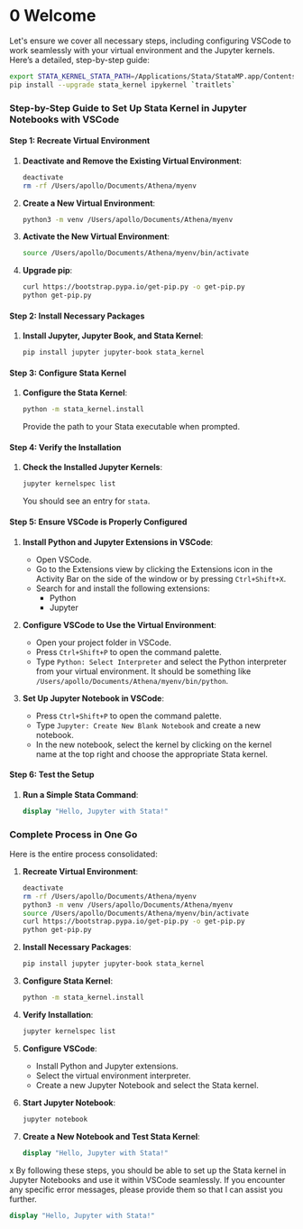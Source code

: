 # 0 Welcome

Let's ensure we cover all necessary steps, including configuring VSCode to work seamlessly with your virtual environment and the Jupyter kernels. Here’s a detailed, step-by-step guide:

```bash
export STATA_KERNEL_STATA_PATH=/Applications/Stata/StataMP.app/Contents/MacOS/stata-mp
pip install --upgrade stata_kernel ipykernel `traitlets`

```

### Step-by-Step Guide to Set Up Stata Kernel in Jupyter Notebooks with VSCode

#### Step 1: Recreate Virtual Environment

1. **Deactivate and Remove the Existing Virtual Environment**:
   ```bash
   deactivate
   rm -rf /Users/apollo/Documents/Athena/myenv
   ```

2. **Create a New Virtual Environment**:
   ```bash
   python3 -m venv /Users/apollo/Documents/Athena/myenv
   ```

3. **Activate the New Virtual Environment**:
   ```bash
   source /Users/apollo/Documents/Athena/myenv/bin/activate
   ```

4. **Upgrade pip**:
   ```bash
   curl https://bootstrap.pypa.io/get-pip.py -o get-pip.py
   python get-pip.py
   ````

#### Step 2: Install Necessary Packages

1. **Install Jupyter, Jupyter Book, and Stata Kernel**:
   ```bash
   pip install jupyter jupyter-book stata_kernel
   ```

#### Step 3: Configure Stata Kernel

1. **Configure the Stata Kernel**:
   ```bash
   python -m stata_kernel.install
   ```

   Provide the path to your Stata executable when prompted.

#### Step 4: Verify the Installation

1. **Check the Installed Jupyter Kernels**:
   ```bash
   jupyter kernelspec list
   ```

   You should see an entry for `stata`.

#### Step 5: Ensure VSCode is Properly Configured

1. **Install Python and Jupyter Extensions in VSCode**:
   - Open VSCode.
   - Go to the Extensions view by clicking the Extensions icon in the Activity Bar on the side of the window or by pressing `Ctrl+Shift+X`.
   - Search for and install the following extensions:
     - Python
     - Jupyter

2. **Configure VSCode to Use the Virtual Environment**:
   - Open your project folder in VSCode.
   - Press `Ctrl+Shift+P` to open the command palette.
   - Type `Python: Select Interpreter` and select the Python interpreter from your virtual environment. It should be something like `/Users/apollo/Documents/Athena/myenv/bin/python`.

3. **Set Up Jupyter Notebook in VSCode**:
   - Press `Ctrl+Shift+P` to open the command palette.
   - Type `Jupyter: Create New Blank Notebook` and create a new notebook.
   - In the new notebook, select the kernel by clicking on the kernel name at the top right and choose the appropriate Stata kernel.

#### Step 6: Test the Setup

1. **Run a Simple Stata Command**:
   ```stata
   display "Hello, Jupyter with Stata!"
   ```

### Complete Process in One Go

Here is the entire process consolidated:

1. **Recreate Virtual Environment**:
   ```bash
   deactivate
   rm -rf /Users/apollo/Documents/Athena/myenv
   python3 -m venv /Users/apollo/Documents/Athena/myenv
   source /Users/apollo/Documents/Athena/myenv/bin/activate
   curl https://bootstrap.pypa.io/get-pip.py -o get-pip.py
   python get-pip.py
   ```

2. **Install Necessary Packages**:
   ```bash
   pip install jupyter jupyter-book stata_kernel
   ```

3. **Configure Stata Kernel**:
   ```bash
   python -m stata_kernel.install
   ```

4. **Verify Installation**:
   ```bash
   jupyter kernelspec list
   ```

5. **Configure VSCode**:
   - Install Python and Jupyter extensions.
   - Select the virtual environment interpreter.
   - Create a new Jupyter Notebook and select the Stata kernel.

6. **Start Jupyter Notebook**:
   ```bash
   jupyter notebook
   ```

7. **Create a New Notebook and Test Stata Kernel**:
   ```stata
   display "Hello, Jupyter with Stata!"
   ```
x
By following these steps, you should be able to set up the Stata kernel in Jupyter Notebooks and use it within VSCode seamlessly. If you encounter any specific error messages, please provide them so that I can assist you further.

```stata
display "Hello, Jupyter with Stata!"

```

```{tableofcontents}
```
